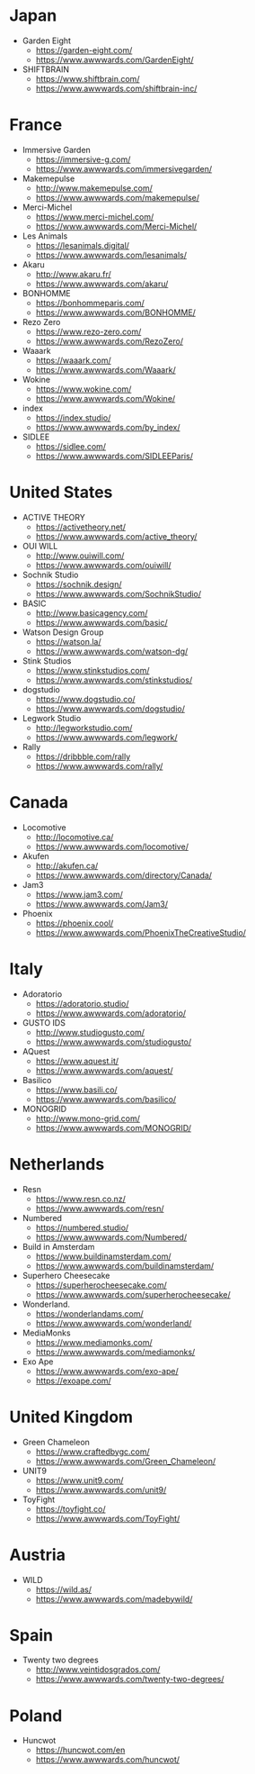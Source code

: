 # Japan
- Garden Eight  
  	- https://garden-eight.com/
	- https://www.awwwards.com/GardenEight/
- SHIFTBRAIN  
	- https://www.shiftbrain.com/
	- https://www.awwwards.com/shiftbrain-inc/

# France
- Immersive Garden  
	- https://immersive-g.com/
	- https://www.awwwards.com/immersivegarden/
- Makemepulse 
	- http://www.makemepulse.com/
	- https://www.awwwards.com/makemepulse/
- Merci-Michel  
	- https://www.merci-michel.com/
	- https://www.awwwards.com/Merci-Michel/
- Les Animals
	- https://lesanimals.digital/	
	- https://www.awwwards.com/lesanimals/
- Akaru
	- http://www.akaru.fr/
	- https://www.awwwards.com/akaru/
- BONHOMME
	- https://bonhommeparis.com/
	- https://www.awwwards.com/BONHOMME/
- Rezo Zero
	- https://www.rezo-zero.com/
	- https://www.awwwards.com/RezoZero/
- Waaark
	- https://waaark.com/
	- https://www.awwwards.com/Waaark/
- Wokine
	- https://www.wokine.com/
	- https://www.awwwards.com/Wokine/
- index
	- https://index.studio/
	- https://www.awwwards.com/by_index/
- SIDLEE
	- https://sidlee.com/
	- https://www.awwwards.com/SIDLEEParis/	

# United States 
- ACTIVE THEORY
	- https://activetheory.net/
	- https://www.awwwards.com/active_theory/
- OUI WILL
	- http://www.ouiwill.com/
	- https://www.awwwards.com/ouiwill/
- Sochnik Studio
	- https://sochnik.design/
	- https://www.awwwards.com/SochnikStudio/
- BASIC
	- http://www.basicagency.com/
	- https://www.awwwards.com/basic/
- Watson Design Group
	- https://watson.la/
	- https://www.awwwards.com/watson-dg/
- Stink Studios
	- https://www.stinkstudios.com/
	- https://www.awwwards.com/stinkstudios/
- dogstudio
	- https://www.dogstudio.co/
	- https://www.awwwards.com/dogstudio/
- Legwork Studio
	- http://legworkstudio.com/
	- https://www.awwwards.com/legwork/
- Rally
	- https://dribbble.com/rally
	- https://www.awwwards.com/rally/	

# Canada
- Locomotive
	- http://locomotive.ca/
	- https://www.awwwards.com/locomotive/
- Akufen
	- http://akufen.ca/
	- https://www.awwwards.com/directory/Canada/
- Jam3
	- https://www.jam3.com/
	- https://www.awwwards.com/Jam3/
- Phoenix
	- https://phoenix.cool/
	- https://www.awwwards.com/PhoenixTheCreativeStudio/	

# Italy
- Adoratorio
	- https://adoratorio.studio/
	- https://www.awwwards.com/adoratorio/
- GUSTO IDS
	- http://www.studiogusto.com/
	- https://www.awwwards.com/studiogusto/
- AQuest
	- https://www.aquest.it/
	- https://www.awwwards.com/aquest/
- Basilico
	- https://www.basili.co/
	- https://www.awwwards.com/basilico/
- MONOGRID
	- http://www.mono-grid.com/
	- https://www.awwwards.com/MONOGRID/	

# Netherlands
- Resn
	- https://www.resn.co.nz/
	- https://www.awwwards.com/resn/
- Numbered
	- https://numbered.studio/
	- https://www.awwwards.com/Numbered/
- Build in Amsterdam
	- https://www.buildinamsterdam.com/
	- https://www.awwwards.com/buildinamsterdam/
- Superhero Cheesecake
	- https://superherocheesecake.com/
	- https://www.awwwards.com/superherocheesecake/
- Wonderland.
	- https://wonderlandams.com/
	- https://www.awwwards.com/wonderland/
- MediaMonks
	- https://www.mediamonks.com/
	- https://www.awwwards.com/mediamonks/
- Exo Ape
	- https://www.awwwards.com/exo-ape/
	- https://exoape.com/

# United Kingdom 
- Green Chameleon
	- https://www.craftedbygc.com/
	- https://www.awwwards.com/Green_Chameleon/
- UNIT9
	- https://www.unit9.com/
	- https://www.awwwards.com/unit9/
- ToyFight
	- https://toyfight.co/
	- https://www.awwwards.com/ToyFight/

# Austria 
- WILD
	- https://wild.as/
	- https://www.awwwards.com/madebywild/

# Spain
- Twenty two degrees
	- http://www.veintidosgrados.com/
	- https://www.awwwards.com/twenty-two-degrees/

# Poland
- Huncwot
	- https://huncwot.com/en
	- https://www.awwwards.com/huncwot/

